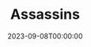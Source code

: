 ---
published: false
cancelled: COVID-19
layout: productions
title: Assassins
date: 2023-09-08T00:00:00
opening_date: 2020
category: musical
Theatre: The 5 & Dime
show_details:
- Music: "[[w:Stephen Sondheim]]"
- Lyrics: Stephen Sondheim
- Book: "[[w:John Weidman]]"
- Basis: Original concept by Charles Gilbert Jr.
Website: https://www.the5anddime.org/assassins
showtimes:
- 2020-07-31 20:00:00
- 2020-08-01 20:00:00
- 2020-08-02 14:00:00
- 2020-08-03 20:00:00
- 2020-08-06 20:00:00
- 2020-08-07 20:00:00
- 2020-08-08 20:00:00
- 2020-08-09 14:00:00
- 2020-08-13 20:00:00
- 2020-08-14 20:00:00
- 2020-08-15 20:00:00
- 2020-08-16 14:00:00
cast:
crew:
- Director: Lee Hamby
---